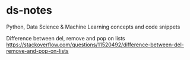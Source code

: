 # ds-notes
Python, Data Science & Machine Learning concepts and code snippets

Difference between del, remove and pop on lists
https://stackoverflow.com/questions/11520492/difference-between-del-remove-and-pop-on-lists
